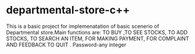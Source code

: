 # departmental-store-c++
This is a basic project for implemenatation of basic scenerio of Departmental store.Main functions are:
TO BUY ,TO SEE STOCKS, TO ADD STOCKS, TO SEARCH AN ITEM, FOR MAKING PAYMENT, FOR COMPLAINT AND FEEDBACK TO QUIT .
Password-any integer
